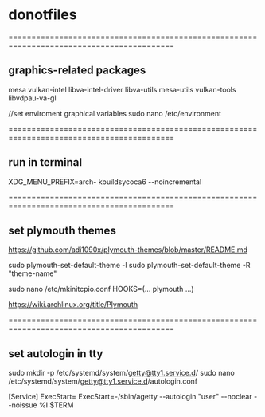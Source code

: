 # donotfiles

==========================================================================================
## graphics-related packages

mesa vulkan-intel libva-intel-driver libva-utils mesa-utils vulkan-tools
libvdpau-va-gl

//set enviroment graphical variables
sudo nano /etc/environment

==========================================================================================
## run in terminal

XDG_MENU_PREFIX=arch- kbuildsycoca6 --noincremental

==========================================================================================
## set plymouth themes

https://github.com/adi1090x/plymouth-themes/blob/master/README.md

sudo plymouth-set-default-theme -l
sudo plymouth-set-default-theme -R "theme-name"

sudo nano /etc/mkinitcpio.conf
HOOKS=(... plymouth ...)

https://wiki.archlinux.org/title/Plymouth

==========================================================================================
## set autologin in tty

sudo mkdir -p /etc/systemd/system/getty@tty1.service.d/
sudo nano /etc/systemd/system/getty@tty1.service.d/autologin.conf

[Service]
ExecStart=
ExecStart=-/sbin/agetty --autologin "user" --noclear --noissue %I $TERM
